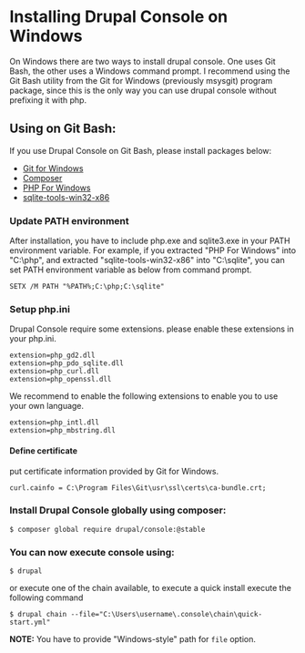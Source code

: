# Installing Drupal Console on Windows
On Windows there are two ways to install drupal console. One uses Git Bash, the other uses a Windows command prompt. I recommend using the Git Bash utility from the Git for Windows (previously msysgit) program package, since this is the only way you can use drupal console without prefixing it with php.

## Using on Git Bash:

If you use Drupal Console on Git Bash, please install packages below:

* [Git for Windows](https://git-for-windows.github.io/)
* [Composer](https://github.com/composer/windows-setup)
* [PHP For Windows](http://windows.php.net/download/)
* [sqlite-tools-win32-x86](https://www.sqlite.org/download.html)

### Update PATH environment

After installation, you have to include php.exe and sqlite3.exe in your PATH environment variable.
For example, if you extracted "PHP For Windows" into "C:\php", and extracted "sqlite-tools-win32-x86" into "C:\sqlite", you can set PATH environment variable as below from command prompt.

```
SETX /M PATH "%PATH%;C:\php;C:\sqlite"
```

### Setup php.ini

Drupal Console require some extensions. please enable these extensions in your php.ini.

```
extension=php_gd2.dll
extension=php_pdo_sqlite.dll
extension=php_curl.dll
extension=php_openssl.dll
```

We recommend to enable the following extensions to enable you to use your own language.
```
extension=php_intl.dll
extension=php_mbstring.dll
```

#### Define certificate

put certificate information provided by Git for Windows.
```
curl.cainfo = C:\Program Files\Git\usr\ssl\certs\ca-bundle.crt;
```

### Install Drupal Console globally using composer:
```
$ composer global require drupal/console:@stable
```

### You can now execute console using:

```
$ drupal
```

or execute one of the chain available, to execute a quick install execute the following command

```
$ drupal chain --file="C:\Users\username\.console\chain\quick-start.yml"
```

**NOTE:** You have to provide "Windows-style" path for `file` option.
